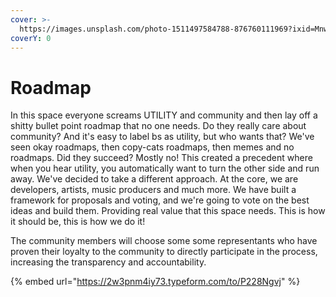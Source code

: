 ```yaml
---
cover: >-
  https://images.unsplash.com/photo-1511497584788-876760111969?ixid=MnwxMjA3fDB8MHxwaG90by1wYWdlfHx8fGVufDB8fHx8&ixlib=rb-1.2.1&auto=format&fit=crop&w=3432&q=80
coverY: 0
---
```


# Roadmap

In this space everyone screams UTILITY and community and then lay off a shitty bullet point roadmap that no one needs. Do they really care about community? And it's easy to label bs as utility, but who wants that? We've seen okay roadmaps, then copy-cats roadmaps, then memes and no roadmaps. Did they succeed? Mostly no! This created a precedent where when you hear utility, you automatically want to turn the other side and run away. We've decided to take a different approach. At the core, we are developers, artists, music producers and much more. We have built a framework for proposals and voting, and we're going to vote on the best ideas and build them. Providing real value that this space needs. This is how it should be, this is how we do it!

The community members will choose some some representants who have proven their loyalty to the community to directly participate in the process, increasing the transparency and accountability.

{% embed url="https://2w3pnm4iy73.typeform.com/to/P228Ngvj" %}
